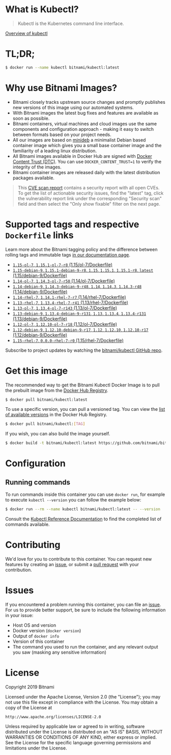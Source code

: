 
# What is Kubectl?

> Kubectl is the Kubernetes command line interface.

[Overview of kubectl](https://kubernetes.io/docs/reference/kubectl/overview/)

# TL;DR;

```bash
$ docker run --name kubectl bitnami/kubectl:latest
```

# Why use Bitnami Images?

* Bitnami closely tracks upstream source changes and promptly publishes new versions of this image using our automated systems.
* With Bitnami images the latest bug fixes and features are available as soon as possible.
* Bitnami containers, virtual machines and cloud images use the same components and configuration approach - making it easy to switch between formats based on your project needs.
* All our images are based on [minideb](https://github.com/bitnami/minideb) a minimalist Debian based container image which gives you a small base container image and the familiarity of a leading linux distribution.
* All Bitnami images available in Docker Hub are signed with [Docker Content Trust (DTC)](https://docs.docker.com/engine/security/trust/content_trust/). You can use `DOCKER_CONTENT_TRUST=1` to verify the integrity of the images.
* Bitnami container images are released daily with the latest distribution packages available.


> This [CVE scan report](https://quay.io/repository/bitnami/kubectl?tab=tags) contains a security report with all open CVEs. To get the list of actionable security issues, find the "latest" tag, click the vulnerability report link under the corresponding "Security scan" field and then select the "Only show fixable" filter on the next page.

# Supported tags and respective `Dockerfile` links

Learn more about the Bitnami tagging policy and the difference between rolling tags and immutable tags [in our documentation page](https://docs.bitnami.com/containers/how-to/understand-rolling-tags-containers/).


* [`1.15-ol-7`, `1.15.1-ol-7-r8` (1.15/ol-7/Dockerfile)](https://github.com/bitnami/bitnami-docker-kubectl/blob/1.15.1-ol-7-r8/1.15/ol-7/Dockerfile)
* [`1.15-debian-9`, `1.15.1-debian-9-r8`, `1.15`, `1.15.1`, `1.15.1-r8`, `latest` (1.15/debian-9/Dockerfile)](https://github.com/bitnami/bitnami-docker-kubectl/blob/1.15.1-debian-9-r8/1.15/debian-9/Dockerfile)
* [`1.14-ol-7`, `1.14.3-ol-7-r50` (1.14/ol-7/Dockerfile)](https://github.com/bitnami/bitnami-docker-kubectl/blob/1.14.3-ol-7-r50/1.14/ol-7/Dockerfile)
* [`1.14-debian-9`, `1.14.3-debian-9-r48`, `1.14`, `1.14.3`, `1.14.3-r48` (1.14/debian-9/Dockerfile)](https://github.com/bitnami/bitnami-docker-kubectl/blob/1.14.3-debian-9-r48/1.14/debian-9/Dockerfile)
* [`1.14-rhel-7`, `1.14.1-rhel-7-r7` (1.14/rhel-7/Dockerfile)](https://github.com/bitnami/bitnami-docker-kubectl/blob/1.14.1-rhel-7-r7/1.14/rhel-7/Dockerfile)
* [`1.13-rhel-7`, `1.13.4-rhel-7-r41` (1.13/rhel-7/Dockerfile)](https://github.com/bitnami/bitnami-docker-kubectl/blob/1.13.4-rhel-7-r41/1.13/rhel-7/Dockerfile)
* [`1.13-ol-7`, `1.13.4-ol-7-r143` (1.13/ol-7/Dockerfile)](https://github.com/bitnami/bitnami-docker-kubectl/blob/1.13.4-ol-7-r143/1.13/ol-7/Dockerfile)
* [`1.13-debian-9`, `1.13.4-debian-9-r131`, `1.13`, `1.13.4`, `1.13.4-r131` (1.13/debian-9/Dockerfile)](https://github.com/bitnami/bitnami-docker-kubectl/blob/1.13.4-debian-9-r131/1.13/debian-9/Dockerfile)
* [`1.12-ol-7`, `1.12.10-ol-7-r18` (1.12/ol-7/Dockerfile)](https://github.com/bitnami/bitnami-docker-kubectl/blob/1.12.10-ol-7-r18/1.12/ol-7/Dockerfile)
* [`1.12-debian-9`, `1.12.10-debian-9-r17`, `1.12`, `1.12.10`, `1.12.10-r17` (1.12/debian-9/Dockerfile)](https://github.com/bitnami/bitnami-docker-kubectl/blob/1.12.10-debian-9-r17/1.12/debian-9/Dockerfile)
* [`1.15-rhel-7`, `0.0.0-rhel-7-r0` (1.15/rhel-7/Dockerfile)](https://github.com/bitnami/bitnami-docker-kubectl/blob/0.0.0-rhel-7-r0/1.15/rhel-7/Dockerfile)

Subscribe to project updates by watching the [bitnami/kubectl GitHub repo](https://github.com/bitnami/bitnami-docker-kubectl).

# Get this image

The recommended way to get the Bitnami Kubectl Docker Image is to pull the prebuilt image from the [Docker Hub Registry](https://hub.docker.com/r/bitnami/kubectl).

```bash
$ docker pull bitnami/kubectl:latest
```

To use a specific version, you can pull a versioned tag. You can view the [list of available versions](https://hub.docker.com/r/bitnami/kubectl/tags/) in the Docker Hub Registry.

```bash
$ docker pull bitnami/kubectl:[TAG]
```

If you wish, you can also build the image yourself.

```bash
$ docker build -t bitnami/kubectl:latest https://github.com/bitnami/bitnami-docker-kubectl.git
```

# Configuration

## Running commands

To run commands inside this container you can use `docker run`, for example to execute `kubectl --version` you can follow the example below:

```bash
$ docker run --rm --name kubectl bitnami/kubectl:latest -- --version
```

Consult the [Kubectl Reference Documentation](https://kubernetes.io/docs/reference/generated/kubectl/kubectl-commands) to find the completed list of commands available.

# Contributing

We'd love for you to contribute to this container. You can request new features by creating an [issue](https://github.com/bitnami/bitnami-docker-kubectl/issues), or submit a [pull request](https://github.com/bitnami/bitnami-docker-kubectl/pulls) with your contribution.

# Issues

If you encountered a problem running this container, you can file an [issue](https://github.com/bitnami/bitnami-docker-kubectl/issues). For us to provide better support, be sure to include the following information in your issue:

- Host OS and version
- Docker version (`docker version`)
- Output of `docker info`
- Version of this container
- The command you used to run the container, and any relevant output you saw (masking any sensitive information)

# License

Copyright 2019 Bitnami

Licensed under the Apache License, Version 2.0 (the "License");
you may not use this file except in compliance with the License.
You may obtain a copy of the License at

    http://www.apache.org/licenses/LICENSE-2.0

Unless required by applicable law or agreed to in writing, software
distributed under the License is distributed on an "AS IS" BASIS,
WITHOUT WARRANTIES OR CONDITIONS OF ANY KIND, either express or implied.
See the License for the specific language governing permissions and
limitations under the License.
